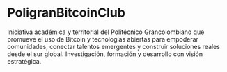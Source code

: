 # PoligranBitcoinClub
Iniciativa académica y territorial del Politécnico Grancolombiano que promueve el uso de Bitcoin y tecnologías abiertas para empoderar comunidades, conectar talentos emergentes y construir soluciones reales desde el sur global. Investigación, formación y desarrollo con visión estratégica.
